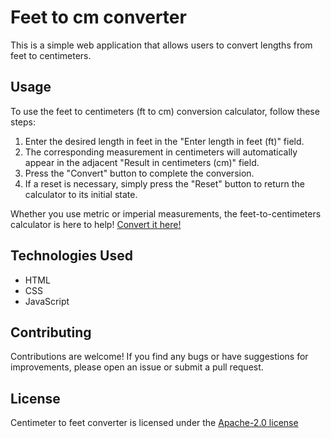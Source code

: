 # Feet to cm converter

This is a simple web application that allows users to convert lengths from feet to centimeters.

<h2>Usage</h2>
<p>To use the feet to centimeters (ft to cm) conversion calculator, follow these steps:</p>
<ol>
<li>Enter the desired length in feet in the "Enter length in feet (ft)" field.</li>
<li>The corresponding measurement in centimeters will automatically appear in the adjacent "Result in centimeters (cm)" field.</li>
<li>Press the "Convert" button to complete the conversion.</li>
<li>If a reset is necessary, simply press the "Reset" button to return the calculator to its initial state.</li>
</ol>
<p>Whether you use metric or imperial measurements, the feet-to-centimeters calculator is here to help! <a href="https://www.asutpp.com/feet-to-cm.html">Convert it here!</a></p>
<h2>Technologies Used</h2>
<ul>
    <li> HTML</li>
   <li>  CSS</li>
    <li> JavaScript</li>
</ul>
<h2>Contributing</h2>
<p>Contributions are welcome! If you find any bugs or have suggestions for improvements, please open an issue or submit a pull request.</p>
<h2>License</h2>
<p>Centimeter to feet converter is licensed under the <a href="https://github.com/yury-makarov/centimeter-to-feet-converter/blob/main/LICENSE">Apache-2.0 license</a></p>
